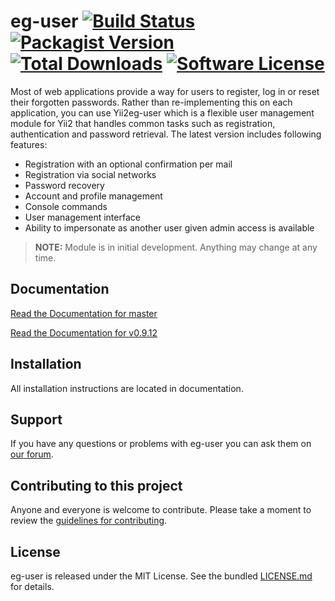 # eg-user [![Build Status](https://img.shields.io/travis/dektrium/eg-user/master.svg?style=flat-square)](https://travis-ci.org/dektrium/eg-user) [![Packagist Version](https://img.shields.io/packagist/v/dektrium/eg-user.svg?style=flat-square)](https://packagist.org/packages/dektrium/eg-user) [![Total Downloads](https://img.shields.io/packagist/dt/dektrium/eg-user.svg?style=flat-square)](https://packagist.org/packages/dektrium/eg-user) [![Software License](https://img.shields.io/badge/license-MIT-brightgreen.svg?style=flat-square)](LICENSE.md)

Most of web applications provide a way for users to register, log in or reset
their forgotten passwords. Rather than re-implementing this on each application,
you can use Yii2eg-user which is a flexible user management module for Yii2 that
handles common tasks such as registration, authentication and password retrieval.
The latest version includes following features:

* Registration with an optional confirmation per mail
* Registration via social networks
* Password recovery
* Account and profile management
* Console commands
* User management interface
* Ability to impersonate as another user given admin access is available

> **NOTE:** Module is in initial development. Anything may change at any time.

## Documentation

[Read the Documentation for master](docs/README.md)

[Read the Documentation for v0.9.12](https://github.com/dektrium/eg-user/blob/0.9.12/docs/README.md)

## Installation

All installation instructions are located in documentation.

## Support

If you have any questions or problems with eg-user you can ask them on [our forum](http://dektrium.com).

## Contributing to this project

Anyone and everyone is welcome to contribute. Please take a moment to
review the [guidelines for contributing](.github/CONTRIBUTING.md).

## License

eg-user is released under the MIT License. See the bundled [LICENSE.md](LICENSE.md)
for details.
